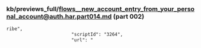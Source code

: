 ### kb/previews_full/flows__new_account_entry_from_your_personal_account@auth.har.part014.md (part 002)

```md
ribe",
                        "scriptId": "3264",
                        "url": "
```

```

